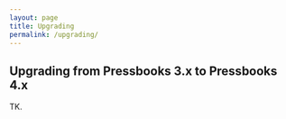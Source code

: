 ```yaml
---
layout: page
title: Upgrading
permalink: /upgrading/
---
```


## Upgrading from Pressbooks 3.x to Pressbooks 4.x

TK.

